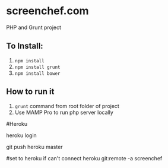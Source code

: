 # screenchef.com
PHP and Grunt project

## To Install:

1. ``npm install``
2. ``npm install grunt``
3. ``npm install bower``


## How to run it

1. ``grunt`` command from root folder of project
2. Use MAMP Pro to run php server locally



#Heroku

heroku login

git push heroku master


#set to heroku if can't connect
heroku git:remote -a screenchef